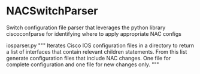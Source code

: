 # NACSwitchParser
Switch configuration file parser that leverages the python library ciscoconfparse for identifying where to apply appropriate NAC configs


iosparser.py 
""" Iterates Cisco IOS configuration files in a directory to return a list of interfaces
    that contain relevant children statements. From this list generate
    configuration files that include NAC changes. One file for complete configuration and one file for new changes only.
"""

